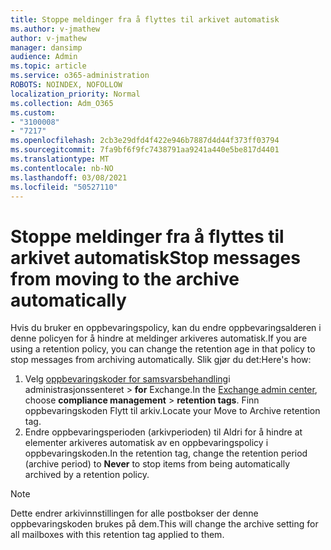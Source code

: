 ```yaml
---
title: Stoppe meldinger fra å flyttes til arkivet automatisk
ms.author: v-jmathew
author: v-jmathew
manager: dansimp
audience: Admin
ms.topic: article
ms.service: o365-administration
ROBOTS: NOINDEX, NOFOLLOW
localization_priority: Normal
ms.collection: Adm_O365
ms.custom:
- "3100008"
- "7217"
ms.openlocfilehash: 2cb3e29dfd4f422e946b7887d4d44f373ff03794
ms.sourcegitcommit: 7fa9bf6f9fc7438791aa9241a440e5be817d4401
ms.translationtype: MT
ms.contentlocale: nb-NO
ms.lasthandoff: 03/08/2021
ms.locfileid: "50527110"
---
```

# <a name="stop-messages-from-moving-to-the-archive-automatically"></a><span data-ttu-id="a861b-102">Stoppe meldinger fra å flyttes til arkivet automatisk</span><span class="sxs-lookup"><span data-stu-id="a861b-102">Stop messages from moving to the archive automatically</span></span>

<span data-ttu-id="a861b-103">Hvis du bruker en oppbevaringspolicy, kan du endre oppbevaringsalderen i denne policyen for å hindre at meldinger arkiveres automatisk.</span><span class="sxs-lookup"><span data-stu-id="a861b-103">If you are using a retention policy, you can change the retention age in that policy to stop messages from archiving automatically.</span></span> <span data-ttu-id="a861b-104">Slik gjør du det:</span><span class="sxs-lookup"><span data-stu-id="a861b-104">Here's how:</span></span>

1. <span data-ttu-id="a861b-105">Velg [oppbevaringskoder for samsvarsbehandling](https://go.microsoft.com/fwlink/?linkid=2059104)i administrasjonssenteret   >  **for** Exchange.</span><span class="sxs-lookup"><span data-stu-id="a861b-105">In the [Exchange admin center](https://go.microsoft.com/fwlink/?linkid=2059104), choose **compliance management** > **retention tags**.</span></span> <span data-ttu-id="a861b-106">Finn oppbevaringskoden Flytt til arkiv.</span><span class="sxs-lookup"><span data-stu-id="a861b-106">Locate your Move to Archive retention tag.</span></span>
2. <span data-ttu-id="a861b-107">Endre oppbevaringsperioden (arkivperioden) til Aldri  for å hindre at elementer arkiveres automatisk av en oppbevaringspolicy i oppbevaringskoden.</span><span class="sxs-lookup"><span data-stu-id="a861b-107">In the retention tag, change the retention period (archive period) to **Never** to stop items from being automatically archived by a retention policy.</span></span>

> [!NOTE]
> <span data-ttu-id="a861b-108">Dette endrer arkivinnstillingen for alle postbokser der denne oppbevaringskoden brukes på dem.</span><span class="sxs-lookup"><span data-stu-id="a861b-108">This will change the archive setting for all mailboxes with this retention tag applied to them.</span></span>
